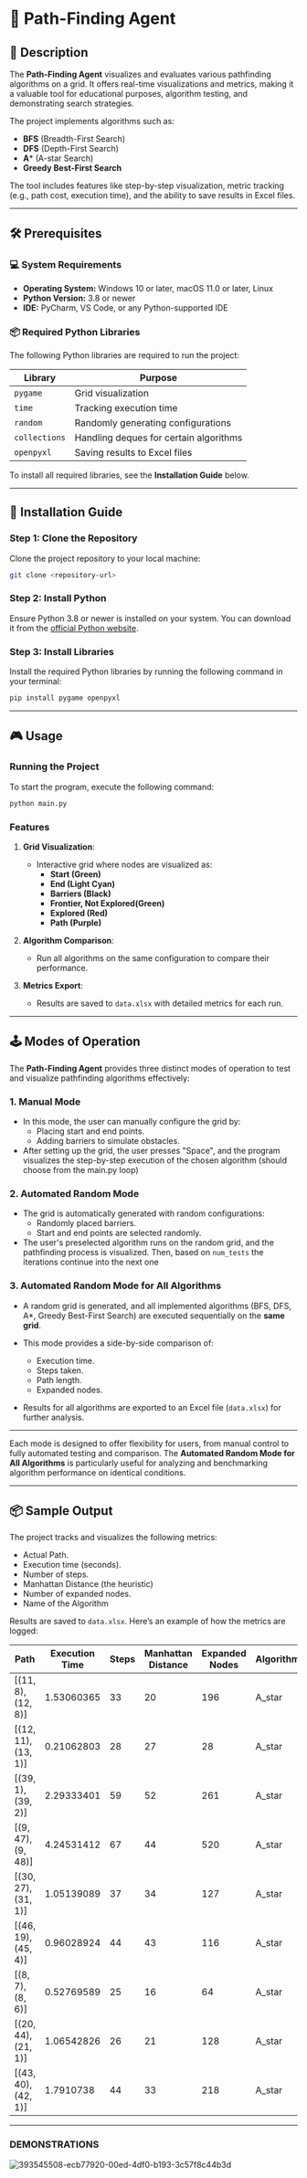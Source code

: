 # 🚀 **Path-Finding Agent**

## 📝 **Description**

The **Path-Finding Agent** visualizes and evaluates various pathfinding algorithms on a grid. It offers real-time visualizations and metrics, making it a valuable tool for educational purposes, algorithm testing, and demonstrating search strategies.

The project implements algorithms such as:
- **BFS** (Breadth-First Search)
- **DFS** (Depth-First Search)
- **A*** (A-star Search)
- **Greedy Best-First Search**

The tool includes features like step-by-step visualization, metric tracking (e.g., path cost, execution time), and the ability to save results in Excel files.

---

## 🛠 **Prerequisites**

### 💻 **System Requirements**
- **Operating System:** Windows 10 or later, macOS 11.0 or later, Linux  
- **Python Version:** 3.8 or newer  
- **IDE:** PyCharm, VS Code, or any Python-supported IDE

### 📦 **Required Python Libraries**

The following Python libraries are required to run the project:

| **Library**     | **Purpose**                              |
|------------------|------------------------------------------|
| `pygame`        | Grid visualization                       |
| `time`          | Tracking execution time                 |
| `random`        | Randomly generating configurations       |
| `collections`   | Handling deques for certain algorithms   |
| `openpyxl`      | Saving results to Excel files            |

To install all required libraries, see the **Installation Guide** below.

---

## 🚀 **Installation Guide**

### Step 1: Clone the Repository
Clone the project repository to your local machine:

```bash
git clone <repository-url>
```
### Step 2: Install Python  
Ensure Python 3.8 or newer is installed on your system. You can download it from the [official Python website](https://www.python.org/downloads/).

### Step 3: Install Libraries  
Install the required Python libraries by running the following command in your terminal:
```bash
pip install pygame openpyxl
```

---

## 🎮 **Usage**

### Running the Project
To start the program, execute the following command:
```bash
python main.py
```

### Features

1. **Grid Visualization**:
   - Interactive grid where nodes are visualized as:
     - **Start (Green)**
     - **End (Light Cyan)**
     - **Barriers (Black)**
     - **Frontier, Not Explored(Green)**
     - **Explored (Red)**
     - **Path (Purple)**

2. **Algorithm Comparison**:
   - Run all algorithms on the same configuration to compare their performance.

3. **Metrics Export**:
   - Results are saved to `data.xlsx` with detailed metrics for each run.
  
  ---

## 🕹️ **Modes of Operation**

The **Path-Finding Agent** provides three distinct modes of operation to test and visualize pathfinding algorithms effectively:

### 1. **Manual Mode**
   - In this mode, the user can manually configure the grid by:
     - Placing start and end points.
     - Adding barriers to simulate obstacles.
   - After setting up the grid, the user presses "Space", and the program visualizes the step-by-step execution of the chosen algorithm (should choose from the main.py loop)

### 2. **Automated Random Mode**
   - The grid is automatically generated with random configurations:
     - Randomly placed barriers.
     - Start and end points are selected randomly.
   - The user's preselected algorithm runs on the random grid, and the pathfinding process is visualized. Then, based on `num_tests` the iterations continue into the next one

### 3. **Automated Random Mode for All Algorithms**
   - A random grid is generated, and all implemented algorithms (BFS, DFS, A*, Greedy Best-First Search) are executed sequentially on the **same grid**.
   - This mode provides a side-by-side comparison of:
     - Execution time.
     - Steps taken.
     - Path length.
     - Expanded nodes.
    
       
   - Results for all algorithms are exported to an Excel file (`data.xlsx`) for further analysis.

---

Each mode is designed to offer flexibility for users, from manual control to fully automated testing and comparison. The **Automated Random Mode for All Algorithms** is particularly useful for analyzing and benchmarking algorithm performance on identical conditions.

---

## 📦 **Sample Output**

The project tracks and visualizes the following metrics:
- Actual Path.
- Execution time (seconds).
- Number of steps.
- Manhattan Distance (the heuristic)
- Number of expanded nodes.
- Name of the Algorithm

Results are saved to `data.xlsx`. Here’s an example of how the metrics are logged:


| **Path**                   | **Execution Time** | **Steps** | **Manhattan Distance** | **Expanded Nodes** | **Algorithm** |
|----------------------------|--------------------|-----------|-------------------------|---------------------|---------------|
| [(11, 8), (12, 8)]         | 1.53060365         | 33        | 20                      | 196                 | A_star        |
| [(12, 11), (13, 1)]        | 0.21062803         | 28        | 27                      | 28                  | A_star        |
| [(39, 1), (39, 2)]         | 2.29333401         | 59        | 52                      | 261                 | A_star        |
| [(9, 47), (9, 48)]         | 4.24531412         | 67        | 44                      | 520                 | A_star        |
| [(30, 27), (31, 1)]        | 1.05139089         | 37        | 34                      | 127                 | A_star        |
| [(46, 19), (45, 4)]        | 0.96028924         | 44        | 43                      | 116                 | A_star        |
| [(8, 7), (8, 6)]           | 0.52769589         | 25        | 16                      | 64                  | A_star        |
| [(20, 44), (21, 1)]        | 1.06542826         | 26        | 21                      | 128                 | A_star        |
| [(43, 40), (42, 1)]        | 1.7910738          | 44        | 33                      | 218                 | A_star        |
---

### DEMONSTRATIONS

![393545508-ecb77920-00ed-4df0-b193-3c57f8c44b3d](https://github.com/user-attachments/assets/2ff52fd4-3ae8-4f2f-b5ea-dc699e4d2e64)
